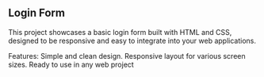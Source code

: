 ## Login Form
This project showcases a basic login form built with HTML and CSS, designed to be responsive and easy to integrate into your web applications.

Features: 
Simple and clean design. 
Responsive layout for various screen sizes. 
Ready to use in any web project
